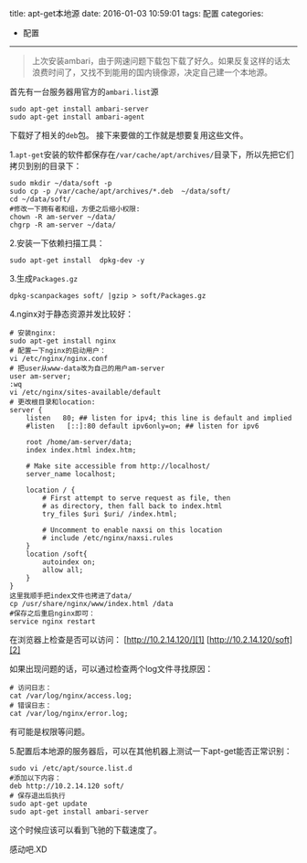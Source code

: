 title: apt-get本地源
date: 2016-01-03 10:59:01
tags: 配置
categories:
- 配置
---


>上次安装ambari，由于网速问题下载包下载了好久。如果反复这样的话太浪费时间了，又找不到能用的国内镜像源，决定自己建一个本地源。

首先有一台服务器用官方的`ambari.list`源
```
sudo apt-get install ambari-server
sudo apt-get install ambari-agent
```
下载好了相关的`deb`包。
接下来要做的工作就是想要复用这些文件。

1.`apt-get`安装的软件都保存在`/var/cache/apt/archives/`目录下，所以先把它们拷贝到别的目录下：
```
sudo mkdir ~/data/soft -p 
sudo cp -p /var/cache/apt/archives/*.deb  ~/data/soft/
cd ~/data/soft/
#修改一下拥有者和组，方便之后缩小权限:
chown -R am-server ~/data/
chgrp -R am-server ~/data/
```
2.安装一下依赖扫描工具：
```
sudo apt-get install  dpkg-dev -y
```
3.生成`Packages.gz`
```
dpkg-scanpackages soft/ |gzip > soft/Packages.gz
```
4.nginx对于静态资源并发比较好：
```
# 安装nginx:
sudo apt-get install nginx
# 配置一下nginx的启动用户：
vi /etc/nginx/nginx.conf
# 把user从www-data改为自己的用户am-server
user am-server;
:wq 
vi /etc/nginx/sites-available/default
# 更改根目录和location:
server {
	listen   80; ## listen for ipv4; this line is default and implied
	#listen   [::]:80 default ipv6only=on; ## listen for ipv6

	root /home/am-server/data;
	index index.html index.htm;

	# Make site accessible from http://localhost/
	server_name localhost;

	location / {
		# First attempt to serve request as file, then
		# as directory, then fall back to index.html
		try_files $uri $uri/ /index.html;
		
		# Uncomment to enable naxsi on this location
		# include /etc/nginx/naxsi.rules
	}
	location /soft{
		autoindex on;
		allow all;
	}
}
这里我顺手把index文件也拷进了data/
cp /usr/share/nginx/www/index.html /data
#保存之后重启nginx即可：
service nginx restart
```
在浏览器上检查是否可以访问：
[http://10.2.14.120/][1]
[http://10.2.14.120/soft][2]

如果出现问题的话，可以通过检查两个log文件寻找原因：
```
# 访问日志：
cat /var/log/nginx/access.log;
# 错误日志：
cat /var/log/nginx/error.log;
```
有可能是权限等问题。

5.配置后本地源的服务器后，可以在其他机器上测试一下apt-get能否正常识别：
```
sudo vi /etc/apt/source.list.d
#添加以下内容：
deb http://10.2.14.120 soft/
# 保存退出后执行
sudo apt-get update
sudo apt-get install ambari-server
```
这个时候应该可以看到飞驰的下载速度了。


感动吧.XD

  [1]: http://10.2.14.120/
  [2]: http://10.2.14.120/soft
